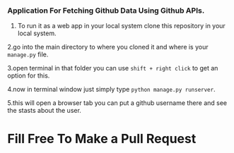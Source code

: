### Application For Fetching Github Data Using Github APIs.


1. To run it as a web app in your local system clone this repository in your local system.


2.go into the main directory to where you cloned it and where is your  ```manage.py``` file.


3.open terminal in that folder you can use ```shift + right click``` to get an option for this.


4.now in terminal window just simply type ```python manage.py runserver```.


5.this will open a browser tab you can put a github username there and see the stasts about the user.

<h1> Fill Free To Make a Pull Request</h1>
